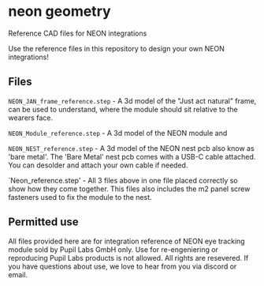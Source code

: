 # neon geometry
Reference CAD files for NEON integrations

Use the reference files in this repository to design your own NEON integrations!

## Files

`NEON_JAN_frame_reference.step` - A 3d model of the "Just act natural" frame, can be used to understand, where the module should sit relative to the wearers face.

`NEON_Module_reference.step` - A 3d model of the NEON module and 

`NEON_NEST_reference.step` - A 3d model of the NEON nest pcb also know as 'bare metal'. The 'Bare Metal' nest pcb comes with a USB-C cable attached. You can desolder and attach your own cable if needed.

`Neon_reference.step' - All 3 files above in one file placed correctly so show how they come together. This files also includes the m2 panel screw fasteners used to fix the module to the nest.


## Permitted use
All files provided here are for integration reference of NEON eye tracking module sold by Pupil Labs GmbH only. Use for re-engeniering or reproducing Pupil Labs products is not allowed. All rights are resevered. If you have questions about use, we love to hear from you via discord or email.  
